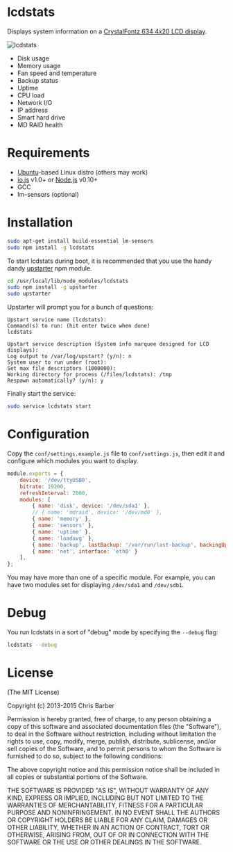 # lcdstats

Displays system information on a [CrystalFontz 634 4x20 LCD display](https://www.crystalfontz.com/products/select_kit.html).

![lcdstats](https://www.evernote.com/shard/s75/sh/124401d9-7a08-4327-b56d-a12fdcf4d865/4f003193277eb686/res/ecb525a6-0468-41b0-adf2-ea0aaa4921c3/lcdstats.png)

* Disk usage
* Memory usage
* Fan speed and temperature
* Backup status
* Uptime
* CPU load
* Network I/O
* IP address
* Smart hard drive
* MD RAID health

# Requirements

* [Ubuntu](http://www.ubuntu.com)-based Linux distro (others may work)
* [io.js](https://iojs.org) v1.0+ or [Node.js](https://nodejs.org/) v0.10+
* GCC
* lm-sensors (optional)

# Installation

```bash
sudo apt-get install build-essential lm-sensors
sudo npm install -g lcdstats
```

To start lcdstats during boot, it is recommended that you use the handy dandy
[upstarter](https://www.npmjs.com/package/upstarter) npm module.

```bash
cd /usr/local/lib/node_modules/lcdstats
sudo npm install -g upstarter
sudo upstarter
```

Upstarter will prompt you for a bunch of questions:

```
Upstart service name (lcdstats):
Command(s) to run: (hit enter twice when done)
lcdstats

Upstart service description (System info marquee designed for LCD displays):
Log output to /var/log/upstart? (y/n): n
System user to run under (root):
Set max file descriptors (1000000):
Working directory for process (/files/lcdstats): /tmp
Respawn automatically? (y/n): y
```

Finally start the service:

``` bash
sudo service lcdstats start
```

# Configuration

Copy the `conf/settings.example.js` file to `conf/settings.js`, then edit it and
configure which modules you want to display.

```javascript
module.exports = {
	device: '/dev/ttyUSB0',
	bitrate: 19200,
	refreshInterval: 2000,
	modules: [
		{ name: 'disk', device: '/dev/sda1' },
        // { name: 'mdraid', device: '/dev/md0' },
		{ name: 'memory' },
		{ name: 'sensors' },
		{ name: 'uptime' },
		{ name: 'loadavg' },
		{ name: 'backup', lastBackup: '/var/run/last-backup', backingUp: '/tmp/backing-up' },
		{ name: 'net', interface: 'eth0' }
	],
};
```

You may have more than one of a specific module. For example, you can have two
modules set for displaying `/dev/sda1` and `/dev/sdb1`.

# Debug

You run lcdstats in a sort of "debug" mode by specifying the `--debug` flag:

```bash
lcdstats --debug
```

# License

(The MIT License)

Copyright (c) 2013-2015 Chris Barber

Permission is hereby granted, free of charge, to any person obtaining a copy
of this software and associated documentation files (the "Software"), to deal
in the Software without restriction, including without limitation the rights
to use, copy, modify, merge, publish, distribute, sublicense, and/or sell
copies of the Software, and to permit persons to whom the Software is
furnished to do so, subject to the following conditions:

The above copyright notice and this permission notice shall be included in
all copies or substantial portions of the Software.

THE SOFTWARE IS PROVIDED "AS IS", WITHOUT WARRANTY OF ANY KIND, EXPRESS OR
IMPLIED, INCLUDING BUT NOT LIMITED TO THE WARRANTIES OF MERCHANTABILITY,
FITNESS FOR A PARTICULAR PURPOSE AND NONINFRINGEMENT. IN NO EVENT SHALL THE
AUTHORS OR COPYRIGHT HOLDERS BE LIABLE FOR ANY CLAIM, DAMAGES OR OTHER
LIABILITY, WHETHER IN AN ACTION OF CONTRACT, TORT OR OTHERWISE, ARISING FROM,
OUT OF OR IN CONNECTION WITH THE SOFTWARE OR THE USE OR OTHER DEALINGS IN
THE SOFTWARE.
